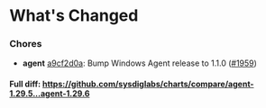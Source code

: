 # What's Changed

### Chores
- **agent** [a9cf2d0a](https://github.com/sysdiglabs/charts/commit/a9cf2d0a2751211df98f9e10882354d6fe0067b7): Bump Windows Agent release to 1.1.0 ([#1959](https://github.com/sysdiglabs/charts/issues/1959))
#### Full diff: https://github.com/sysdiglabs/charts/compare/agent-1.29.5...agent-1.29.6
